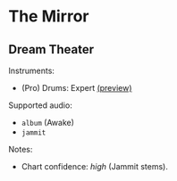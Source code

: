 # The Mirror

## Dream Theater

Instruments:

  * (Pro) Drums: Expert
    [(preview)](http://pages.cs.wisc.edu/~tolly/customs/?artist=dream-theater&title=the-mirror)

Supported audio:

  * `album` (Awake)
  * `jammit`

Notes:

  * Chart confidence: *high* (Jammit stems).
